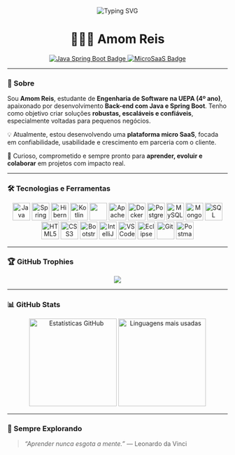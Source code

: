 <!-- Animação de digitação com largura aumentada e texto direto -->
<p align="center">
  <img src="https://readme-typing-svg.demolab.com?font=Fira+Code&size=22&pause=1000&color=F78C6C&width=750&lines=Olá,+sou+Amom+Reis!;Desenvolvedor+Back-end;Spring+Boot+%7C+MicroSaaS" alt="Typing SVG" />
</p>



<h1 align="center">👨🏻‍💻 Amom Reis</h1>

<p align="center">
  <a href="https://github.com/AmomReis">
    <img src="https://img.shields.io/badge/Back--End--Java-Spring%20Boot-6DB33F?style=for-the-badge&logo=java&logoColor=white" alt="Java Spring Boot Badge" />
  </a>
  <a href="https://github.com/AmomReis">
    <img src="https://img.shields.io/badge/MicroSaaS-Ativo-%23FFB86C?style=for-the-badge&logo=vercel&logoColor=white" alt="MicroSaaS Badge" />
  </a>
</p>

---

### 📌 Sobre

Sou **Amom Reis**, estudante de **Engenharia de Software na UEPA (4º ano)**, apaixonado por desenvolvimento **Back-end com Java e Spring Boot**. Tenho como objetivo criar soluções **robustas, escaláveis e confiáveis**, especialmente voltadas para pequenos negócios.

💡 Atualmente, estou desenvolvendo uma **plataforma micro SaaS**, focada em confiabilidade, usabilidade e crescimento em parceria com o cliente.

🧠 Curioso, comprometido e sempre pronto para **aprender, evoluir e colaborar** em projetos com impacto real.

---

### 🛠️ Tecnologias e Ferramentas

<p align="center">
  <!-- Back-end -->
  <img src="https://cdn.jsdelivr.net/gh/devicons/devicon/icons/java/java-original.svg" alt="Java" height="40" />
  <img src="https://cdn.jsdelivr.net/gh/devicons/devicon/icons/spring/spring-original.svg" alt="Spring Boot" height="40" />
  <img src="https://cdn.jsdelivr.net/gh/devicons/devicon/icons/hibernate/hibernate-plain.svg" alt="Hibernate" height="40" />
  <img src="https://cdn.jsdelivr.net/gh/devicons/devicon/icons/kotlin/kotlin-original.svg" alt="Kotlin" height="40" />
  <img src="https://cdn.jsdelivr.net/gh/devicons/devicon/icons/gradle/gradle-original.svg" height="40" />
  <img src="https://cdn.jsdelivr.net/gh/devicons/devicon/icons/apache/apache-original.svg" alt="Apache" height="40" />
  <img src="https://cdn.jsdelivr.net/gh/devicons/devicon/icons/docker/docker-original.svg" alt="Docker" height="40" />
  
  <!-- Banco de Dados -->
  <img src="https://cdn.jsdelivr.net/gh/devicons/devicon/icons/postgresql/postgresql-original.svg" alt="PostgreSQL" height="40" />
  <img src="https://cdn.jsdelivr.net/gh/devicons/devicon/icons/mysql/mysql-original.svg" alt="MySQL" height="40" />
  <img src="https://cdn.jsdelivr.net/gh/devicons/devicon/icons/mongodb/mongodb-original.svg" alt="MongoDB" height="40" />
  <img src="https://cdn.jsdelivr.net/gh/devicons/devicon/icons/microsoftsqlserver/microsoftsqlserver-plain.svg" alt="SQL Server" height="40" />

  <!-- Web -->
  <img src="https://cdn.jsdelivr.net/gh/devicons/devicon/icons/html5/html5-original.svg" alt="HTML5" height="40" />
  <img src="https://cdn.jsdelivr.net/gh/devicons/devicon/icons/css3/css3-original.svg" alt="CSS3" height="40" />
  <img src="https://cdn.jsdelivr.net/gh/devicons/devicon/icons/bootstrap/bootstrap-original.svg" alt="Bootstrap" height="40" />

  <!-- IDEs e Ferramentas -->
  <img src="https://cdn.jsdelivr.net/gh/devicons/devicon/icons/intellij/intellij-original.svg" alt="IntelliJ IDEA" height="40" />
  <img src="https://cdn.jsdelivr.net/gh/devicons/devicon/icons/vscode/vscode-original.svg" alt="VS Code" height="40" />
  <img src="https://cdn.jsdelivr.net/gh/devicons/devicon/icons/eclipse/eclipse-original.svg" alt="Eclipse" height="40" />
  <img src="https://cdn.jsdelivr.net/gh/devicons/devicon/icons/git/git-original.svg" alt="Git" height="40" />
  <img src="https://cdn.jsdelivr.net/gh/devicons/devicon/icons/postman/postman-original.svg" alt="Postman" height="40" />
</p>

---

### 🏆 GitHub Trophies

<p align="center">
  <img src="https://github-profile-trophy.vercel.app/?username=AmomReis&theme=onedark&margin-w=10&no-frame=true&row=1&column=6" />
</p>

---

### 📊 GitHub Stats

<p align="center">
  <img 
    alt="Estatísticas GitHub" 
    height="200" 
    src="https://github-readme-stats.vercel.app/api?username=AmomReis&show_icons=true&theme=tokyonight&include_all_commits=true&count_private=true&locale=pt-br" 
  />
  <img 
    alt="Linguagens mais usadas" 
    height="200" 
    src="https://github-readme-stats.vercel.app/api/top-langs/?username=AmomReis&theme=tokyonight&layout=compact&custom_title=Linguagens+Mais+Usadas&langs_count=8" 
  />
</p>

---

### 🚀 Sempre Explorando

> *“Aprender nunca esgota a mente.”* — Leonardo da Vinci

